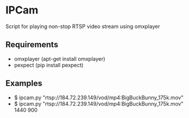 # IPCam

Script for playing non-stop RTSP video stream using omxplayer

## Requirements

* omxplayer (apt-get install omxplayer)
* pexpect (pip install pexpect)

## Examples

* $ ipcam.py "rtsp://184.72.239.149/vod/mp4:BigBuckBunny_175k.mov"
* $ ipcam.py "rtsp://184.72.239.149/vod/mp4:BigBuckBunny_175k.mov" 1440 900

